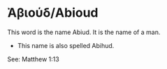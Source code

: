 # Ἀβιούδ/Abioud

This word is the name Abiud. It is the name of a man.

* This name is also spelled Abihud.

See: Matthew 1:13
